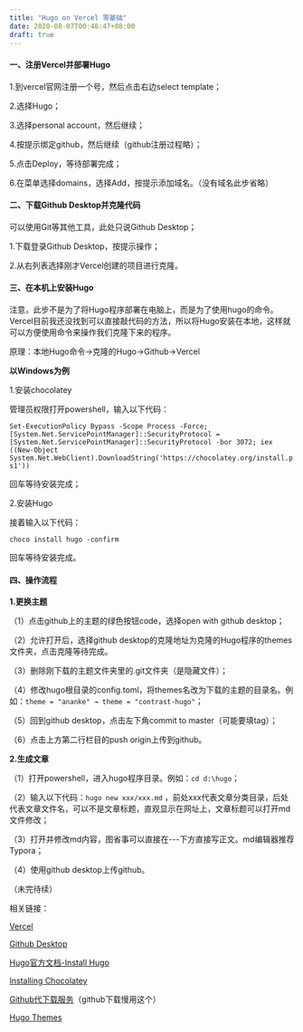 ```yaml
---
title: "Hugo on Vercel 零基础"
date: 2020-08-07T00:48:47+08:00
draft: true
---
```


#### 一、注册Vercel并部署Hugo

1.到vercel官网注册一个号，然后点击右边select template；

2.选择Hugo；

3.选择personal account，然后继续；

4.按提示绑定github，然后继续（github注册过程略）；

5.点击Deploy，等待部署完成；

6.在菜单选择domains，选择Add，按提示添加域名。（没有域名此步省略）

#### 二、下载Github Desktop并克隆代码

可以使用Git等其他工具，此处只说Github Desktop；

1.下载登录Github Desktop，按提示操作；

2.从右列表选择刚才Vercel创建的项目进行克隆。

#### 三、在本机上安装Hugo

注意，此步不是为了将Hugo程序部署在电脑上，而是为了使用hugo的命令。Vercel目前我还没找到可以直接敲代码的方法，所以将Hugo安装在本地，这样就可以方便使用命令来操作我们克隆下来的程序。

原理：本地Hugo命令→克隆的Hugo→Github→Vercel

**以Windows为例**

1.安装chocolatey

管理员权限打开powershell，输入以下代码：

`Set-ExecutionPolicy Bypass -Scope Process -Force; [System.Net.ServicePointManager]::SecurityProtocol = [System.Net.ServicePointManager]::SecurityProtocol -bor 3072; iex ((New-Object System.Net.WebClient).DownloadString('https://chocolatey.org/install.ps1'))`

回车等待安装完成；

2.安装Hugo

接着输入以下代码：

`choco install hugo -confirm`

回车等待安装完成。

#### 四、操作流程

**1.更换主题**

（1）点击github上的主题的绿色按钮code，选择open with github desktop；

（2）允许打开后，选择github desktop的克隆地址为克隆的Hugo程序的themes文件夹，点击克隆等待完成。

（3）删除刚下载的主题文件夹里的.git文件夹（是隐藏文件）；

（4）修改hugo根目录的config.toml，将themes名改为下载的主题的目录名。例如：`theme = "ananke" → theme = "contrast-hugo"`；

（5）回到github desktop，点击左下角commit to master（可能要填tag）；

（6）点击上方第二行栏目的push origin上传到github。

**2.生成文章**

（1）打开powershell，进入hugo程序目录。例如：`cd d:\hugo`；

（2）输入以下代码：`hugo new xxx/xxx.md` ，前处xxx代表文章分类目录，后处代表文章文件名，可以不是文章标题，直观显示在网址上，文章标题可以打开md文件修改；

（3）打开并修改md内容，图省事可以直接在---下方直接写正文。md编辑器推荐Typora；

（4）使用github desktop上传github。

（未完待续）



相关链接：

[Vercel](https://vercel.com/)

[Github Desktop](https://desktop.github.com/)

[Hugo官方文档-Install Hugo](https://gohugo.io/getting-started/installing/)

[Installing Chocolatey](https://chocolatey.org/install)

[Github代下载服务](http://g.widora.cn/)（github下载慢用这个）

[Hugo Themes](https://themes.gohugo.io/)